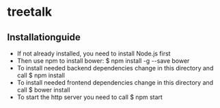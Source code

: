 # treetalk

## Installationguide
- If not already installed, you need to install Node.js first
- Then use npm to install bower: $ npm install -g --save bower
- To install needed backend dependencies change in this directory and call $ npm install
- To install needed frontend dependencies change in this directory and call $ bower install 
- To start the http server you need to call $ npm start
